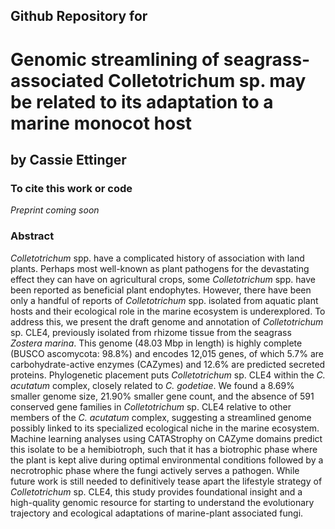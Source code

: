 ## Github Repository for
#   Genomic streamlining of seagrass-associated Colletotrichum sp. may be related to its adaptation to a marine monocot host 
 
## by Cassie Ettinger

### To cite this work or code

<i> Preprint coming soon </i>

### Abstract

<i> Colletotrichum </i> spp. have a complicated history of association with land plants. Perhaps most well-known as plant pathogens for the devastating effect they can have on agricultural crops, some <i> Colletotrichum </i>  spp. have been reported as beneficial plant endophytes. However, there have been only a handful of reports of <i> Colletotrichum </i>  spp. isolated from aquatic plant hosts and their ecological role in the marine ecosystem is underexplored. To address this, we present the draft genome and annotation of <i> Colletotrichum </i>sp. CLE4, previously isolated from rhizome tissue from the seagrass <i>Zostera marina</i>. This genome (48.03 Mbp in length) is highly complete (BUSCO ascomycota: 98.8%) and encodes 12,015 genes, of which 5.7% are carbohydrate-active enzymes (CAZymes) and 12.6% are predicted secreted proteins. Phylogenetic placement puts <i> Colletotrichum </i> sp. CLE4 within the<i> C. acutatum </i>complex, closely related to<i> C. godetiae</i>. We found a 8.69% smaller genome size, 21.90% smaller gene count, and the absence of 591 conserved gene families in <i> Colletotrichum </i> sp. CLE4 relative to other members of the <i>C. acutatum </i>complex, suggesting a streamlined genome possibly linked to its specialized ecological niche in the marine ecosystem. Machine learning analyses using CATAStrophy on CAZyme domains predict this isolate to be a hemibiotroph, such that it has a biotrophic phase where the plant is kept alive during optimal environmental conditions followed by a necrotrophic phase where the fungi actively serves a pathogen. While future work is still needed to definitively tease apart the lifestyle strategy of <i>Colletotrichum </i>sp. CLE4, this study provides foundational insight and a high-quality genomic resource for starting to understand the evolutionary trajectory and ecological adaptations of marine-plant associated fungi. 


 

